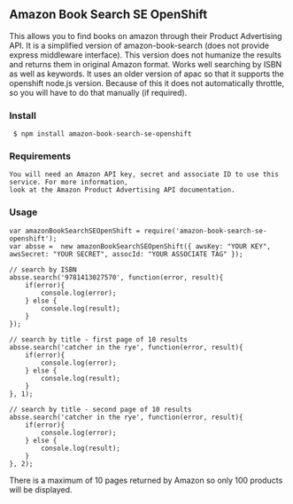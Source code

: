 ## Amazon Book Search SE OpenShift

This allows you to find books on amazon through their Product Advertising API. 
It is a simplified version of amazon-book-search (does not provide express middleware interface). 
This version does not humanize the results and returns them in original Amazon format. Works
well searching by ISBN as well as keywords. It uses an older version of apac so that
it supports the openshift node.js version. Because of this it does not automatically throttle,
so you will have to do that manually (if required).

### Install
     $ npm install amazon-book-search-se-openshift

### Requirements
    You will need an Amazon API key, secret and associate ID to use this service. For more information,
    look at the Amazon Product Advertising API documentation.

### Usage 
    var amazonBookSearchSEOpenShift = require('amazon-book-search-se-openshift');
    var absse =  new amazonBookSearchSEOpenShift({ awsKey: "YOUR KEY", awsSecret: "YOUR SECRET", assocId: "YOUR ASSOCIATE TAG" });

    // search by ISBN
    absse.search('9781413027570', function(error, result){
        if(error){
            console.log(error);
        } else {
            console.log(result);
        }
    });

    // search by title - first page of 10 results
    absse.search('catcher in the rye', function(error, result){
        if(error){
            console.log(error);
        } else {
            console.log(result);
        }
    }, 1);

    // search by title - second page of 10 results
    absse.search('catcher in the rye', function(error, result){
        if(error){
            console.log(error);
        } else {
            console.log(result);
        }
    }, 2);

There is a maximum of 10 pages returned by Amazon so only 100 products will be displayed.
